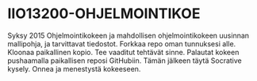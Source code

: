 IIO13200-OHJELMOINTIKOE
=======================
Syksy 2015
Ohjelmointikokeen ja mahdollisen ohjelmointikokeen uusinnan mallipohja, ja tarvittavat tiedostot.
Forkkaa repo oman tunnuksesi alle. Kloonaa paikallinen kopio. Tee vaaditut tehtävät sinne. Palautat kokeen pushaamalla paikallisen reposi GitHubiin.
Tämän jälkeen täytä Socrative kysely.
Onnea ja menestystä kokeeseen.
